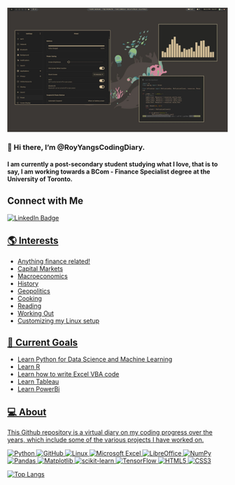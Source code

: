 ![alt text](https://github.com/RoyYangsCodingDiary/RoyYangsCodingDiary/blob/main/linux/1665188247270.jpeg?raw=true)

### 👋 Hi there, I’m @RoyYangsCodingDiary. 

#### I am currently a post-secondary student studying what I love, that is to say, I am working towards a BCom - Finance Specialist degree at the University of Toronto. 

## Connect with Me
<div id="badges">
  <a href="https://www.linkedin.com/in/royyang/">
    <img src="https://img.shields.io/badge/LinkedIn-blue?style=for-the-badge&logo=linkedin&logoColor=white" alt="LinkedIn Badge"/>
</div>

## 🌎 Interests
- Anything finance related!
- Capital Markets
- Macroeconomics
- History
- Geopolitics
- Cooking
- Reading
- Working Out
- Customizing my Linux setup

## 🌱 Current Goals
- Learn Python for Data Science and Machine Learning
- Learn R
- Learn how to write Excel VBA code
- Learn Tableau
- Learn PowerBi

## 💻 About
This Github repository is a virtual diary on my coding progress over the years, which include some of the various projects I have worked on.

![Python](https://img.shields.io/badge/python-3670A0?style=for-the-badge&logo=python&logoColor=ffdd54)
![GitHub](https://img.shields.io/badge/github-%23121011.svg?style=for-the-badge&logo=github&logoColor=white)
![Linux](https://img.shields.io/badge/Linux-FCC624?style=for-the-badge&logo=linux&logoColor=black)
![Microsoft Excel](https://img.shields.io/badge/Microsoft_Excel-217346?style=for-the-badge&logo=microsoft-excel&logoColor=white)
![LibreOffice](https://img.shields.io/badge/LibreOffice-%2318A303?style=for-the-badge&logo=LibreOffice&logoColor=white)
![NumPy](https://img.shields.io/badge/numpy-%23013243.svg?style=for-the-badge&logo=numpy&logoColor=white)
![Pandas](https://img.shields.io/badge/pandas-%23150458.svg?style=for-the-badge&logo=pandas&logoColor=white)
![Matplotlib](https://img.shields.io/badge/Matplotlib-%23ffffff.svg?style=for-the-badge&logo=Matplotlib&logoColor=black)
![scikit-learn](https://img.shields.io/badge/scikit--learn-%23F7931E.svg?style=for-the-badge&logo=scikit-learn&logoColor=white)
![TensorFlow](https://img.shields.io/badge/TensorFlow-%23FF6F00.svg?style=for-the-badge&logo=TensorFlow&logoColor=white)
![HTML5](https://img.shields.io/badge/html5-%23E34F26.svg?style=for-the-badge&logo=html5&logoColor=white)
![CSS3](https://img.shields.io/badge/css3-%231572B6.svg?style=for-the-badge&logo=css3&logoColor=white)

[![Top Langs](https://github-readme-stats.vercel.app/api/top-langs/?username=RoyYangsCodingDiary&layout=compact)](https://github.com/RoyYangsCodingDiary)

<!---
RoyYangsCodingDiary/RoyYangsCodingDiary is a ✨ special ✨ repository because its `README.md` (this file) appears on your GitHub profile.
You can click the Preview link to take a look at your changes.
--->
